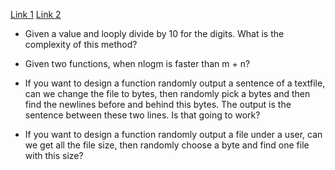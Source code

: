 [Link 1](https://productive-horse-bb0.notion.site/Roblox-Karat-2021-5-2022-2-9b07dcbba3634de080c3854c1293d0dc)
[Link 2](https://www.jianshu.com/p/fdbcba5fe5bc)

- Given a value and looply divide by 10 for the digits. What is the complexity of this method?

- Given two functions, when nlogm is faster than m + n?

- If you want to design a function randomly output a sentence of a textfile, can we change the file to bytes, then randomly pick a bytes and then find the newlines before and behind this bytes. The output is the sentence between these two lines. Is that going to work?

- If you want to design a function randomly output a file under a user, can we get all the file size, then randomly choose a byte and find one file with this size?
